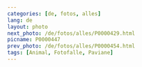 ```yaml
---
categories: [de, fotos, alles]
lang: de
layout: photo
next_photo: /de/fotos/alles/P0000429.html
picname: P0000447
prev_photo: /de/fotos/alles/P0000454.html
tags: [Animal, Fotofalle, Paviane]
---
```

